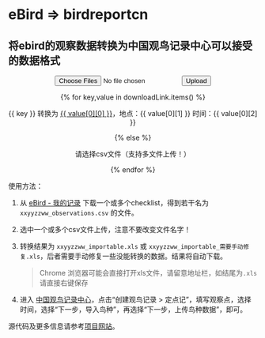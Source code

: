 #  eBird ⇒ birdreportcn

## 将ebird的观察数据转换为中国观鸟记录中心可以接受的数据格式

<center><form method=post enctype=multipart/form-data>
  <input type=file multiple name=file>
  <input type=submit value=Upload>
  <p></p>
	{% for key,value in downloadLink.items() %}
		<p><span>{{ key }} 转换为 </span><a href="{{ value[1] }}" download><span>{{ value[0][0] }}</span></a>，地点：{{ value[0][1] }} 时间：{{ value[0][2] }} </p>
	{% else %}
		<p>请选择csv文件（支持多文件上传！）</p>
	{% endfor %}
</form></center>




使用方法：

1. 从 <a href="https://ebird.org/mychecklists" target="_blank">eBird - 我的记录</a> 下载一个或多个checklist，得到若干名为 <code>xxyyzzww_observations.csv</code> 的文件。

2. 选中一个或多个csv文件上传，注意不要改变文件名字！

3. 转换结果为 <code>xxyyzzww_importable.xls</code> 或 <code>xxyyzzww_importable_需要手动修复.xls</code>，后者需要手动修复一些没能转换的数据。结果将自动下载。

   > Chrome 浏览器可能会直接打开xls文件，请留意地址栏，如结尾为`.xls`请直接右键保存

4. 进入 <a href="http://www.birdrecord.cn/member/index.htm" target="_blank">中国观鸟记录中心</a>，点击“创建观鸟记录 > 定点记”，填写观察点，选择时间，选择“下一步，导入鸟种”，再选择“下一步，上传鸟种数据”，即可。


源代码及更多信息请参考<a href="https://github.com/ljk5403/eBird_to_birdreportcn" target="_blank">项目网站</a>。

[^_^]: Generated by Typora with theme Gothic